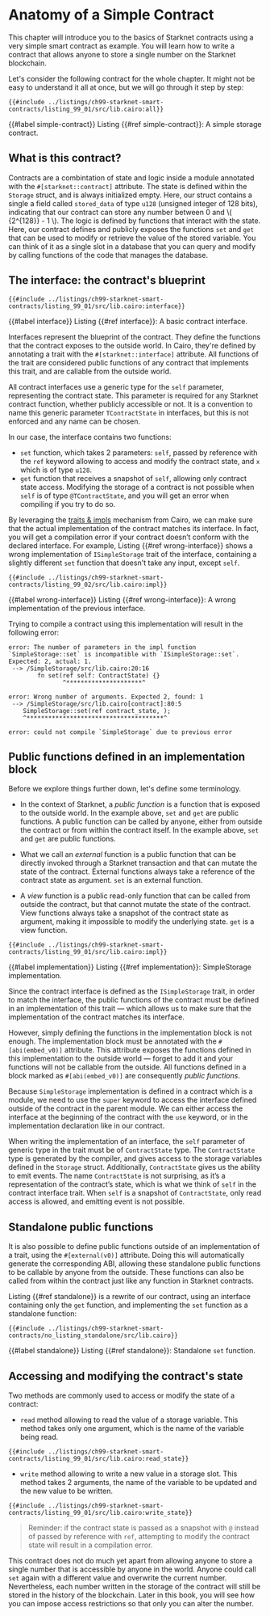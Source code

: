 # Anatomy of a Simple Contract

This chapter will introduce you to the basics of Starknet contracts using a very simple smart contract as example. You will learn how to write a contract that allows anyone to store a single number on the Starknet blockchain.

Let's consider the following contract for the whole chapter. It might not be easy to understand it all at once, but we will go through it step by step:

```rust,noplayground
{{#include ../listings/ch99-starknet-smart-contracts/listing_99_01/src/lib.cairo:all}}
```

{{#label simple-contract}}
<span class="caption">Listing {{#ref simple-contract}}: A simple storage contract.</span>

## What is this contract?

Contracts are a combintation of state and logic inside a module annotated with the `#[starknet::contract]` attribute.
The state is defined within the `Storage` struct, and is always initialized empty. Here, our struct contains a single a field called `stored_data` of type `u128` (unsigned integer of 128 bits), indicating that our contract can store any number between 0 and \\( {2^{128}} - 1 \\).
The logic is defined by functions that interact with the state. Here, our contract defines and publicly exposes the functions `set` and `get` that can be used to modify or retrieve the value of the stored variable.
You can think of it as a single slot in a database that you can query and modify by calling functions of the code that manages the database.

## The interface: the contract's blueprint

```rust,noplayground
{{#include ../listings/ch99-starknet-smart-contracts/listing_99_01/src/lib.cairo:interface}}
```

{{#label interface}}
<span class="caption">Listing {{#ref interface}}: A basic contract interface.</span>


Interfaces represent the blueprint of the contract. They define the functions that the contract exposes to the outside world. In Cairo, they're defined by annotating a trait with the `#[starknet::interface]` attribute. All functions of the trait are considered public functions of any contract that implements this trait, and are callable from the outside world.

All contract interfaces use a generic type for the `self` parameter, representing the contract state. This parameter is required for any Starknet contract function, whether publicly accessible or not. It is a convention to name this generic parameter `TContractState` in interfaces, but this is not enforced and any name can be chosen.

In our case, the interface contains two functions:
- `set` function, which takes 2 parameters: `self`, passed by reference with the `ref` keyword allowing to access and modify the contract state, and `x` which is of type `u128`.
- `get` function that receives a snapshot of `self`, allowing only contract state access. Modifying the storage of a contract is not possible when `self` is of type `@TContractState`, and you will get an error when compiling if you try to do so.

By leveraging the [traits & impls](./ch08-02-traits-in-cairo.md) mechanism from Cairo, we can make sure that the actual implementation of the contract matches its interface. In fact, you will get a compilation error if your contract doesn’t conform with the declared interface. For example, Listing {{#ref wrong-interface}} shows a wrong implementation of `ISimpleStorage` trait of the interface, containing a slightly different `set` function that doesn't take any input, except `self`.

```rust,noplayground
{{#include ../listings/ch99-starknet-smart-contracts/listing_99_02/src/lib.cairo:impl}}
```

{{#label wrong-interface}}
<span class="caption">Listing {{#ref wrong-interface}}: A wrong implementation of the previous interface.

Trying to compile a contract using this implementation will result in the following error:

```shell
error: The number of parameters in the impl function `SimpleStorage::set` is incompatible with `ISimpleStorage::set`. Expected: 2, actual: 1.
 --> /SimpleStorage/src/lib.cairo:20:16
        fn set(ref self: ContractState) {}
               ^*********************^

error: Wrong number of arguments. Expected 2, found: 1
 --> /SimpleStorage/src/lib.cairo[contract]:80:5
    SimpleStorage::set(ref contract_state, );
    ^**************************************^

error: could not compile `SimpleStorage` due to previous error
```

## Public functions defined in an implementation block

Before we explore things further down, let's define some terminology.

- In the context of Starknet, a _public function_ is a function that is exposed to the outside world. In the example above, `set` and `get` are public functions. A public function can be called by anyone, either from outside the contract or from within the contract itself. In the example above, `set` and `get` are public functions.

- What we call an _external_ function is a public function that can be directly invoked through a Starknet transaction and that can mutate the state of the contract. External functions always take a reference of the contract state as argument. `set` is an external function.

- A _view_ function is a public read-only function that can be called from outside the contract, but that cannot mutate the state of the contract. View functions always take a snapshot of the contract state as argument, making it impossible to modify the underlying state. `get` is a view function.

```rust,noplayground
{{#include ../listings/ch99-starknet-smart-contracts/listing_99_01/src/lib.cairo:impl}}
```

{{#label implementation}}
<span class="caption">Listing {{#ref implementation}}: SimpleStorage implementation.</span>

Since the contract interface is defined as the `ISimpleStorage` trait, in order to match the interface, the public functions of the contract must be defined in an implementation of this trait — which allows us to make sure that the implementation of the contract matches its interface.

However, simply defining the functions in the implementation block is not enough. The implementation block must be annotated with the `#[abi(embed_v0)]` attribute. This attribute exposes the functions defined in this implementation to the outside world — forget to add it and your functions will not be callable from the outside. All functions defined in a block marked as `#[abi(embed_v0)]` are consequently _public functions_.

Because `SimpleStorage` implementation is defined in a contract which is a module, we need to use the `super` keyword to access the interface defined outside of the contract in the parent module. We can either access the interface at the beginning of the contract with the `use` keyword, or in the implementation declaration like in our contract.

When writing the implementation of an interface, the `self` parameter of generic type in the trait must be of `ContractState` type. The `ContractState` type is generated by the compiler, and gives access to the storage variables defined in the `Storage` struct.
Additionally, `ContractState` gives us the ability to emit events. The name `ContractState` is not surprising, as it’s a representation of the contract’s state, which is what we think of `self` in the contract interface trait.
When `self` is a snapshot of `ContractState`, only read access is allowed, and emitting event is not possible.

## Standalone public functions

It is also possible to define public functions outside of an implementation of a trait, using the `#[external(v0)]` attribute. Doing this will automatically generate the corresponding ABI, allowing these standalone public functions to be callable by anyone from the outside. These functions can also be called from within the contract just like any function in Starknet contracts.

Listing {{#ref standalone}} is a rewrite of our contract, using an interface containing only the `get` function, and implementing the `set` function as a standalone function:

```rust,noplayground
{{#include ../listings/ch99-starknet-smart-contracts/no_listing_standalone/src/lib.cairo}}
```

{{#label standalone}}
<span class="caption">Listing {{#ref standalone}}: Standalone `set` function.</span>

## Accessing and modifying the contract's state

Two methods are commonly used to access or modify the state of a contract:
- `read` method allowing to read the value of a storage variable. This method takes only one argument, which is the name of the variable being read. 
  
```rust,noplayground
{{#include ../listings/ch99-starknet-smart-contracts/listing_99_01/src/lib.cairo:read_state}}
```

- `write` method allowing to write a new value in a storage slot. This method takes 2 arguments, the name of the variable to be updated and the new value to be written.
  
```rust,noplayground
{{#include ../listings/ch99-starknet-smart-contracts/listing_99_01/src/lib.cairo:write_state}}
```

> Reminder: if the contract state is passed as a snapshot with `@` instead of passed by reference with `ref`, attempting to modify the contract state will result in a compilation error.

This contract does not do much yet apart from allowing anyone to store a single number that is accessible by anyone in the world. Anyone could call `set` again with a different value and overwrite the current number. Nevertheless, each number written in the storage of the contract will still be stored in the history of the blockchain. Later in this book, you will see how you can impose access restrictions so that only you can alter the number.
